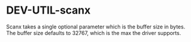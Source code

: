 DEV-UTIL-scanx
==============

Scanx takes a single optional parameter which is the buffer size in bytes. The buffer size defaults to 32767, which is the max the driver supports.
